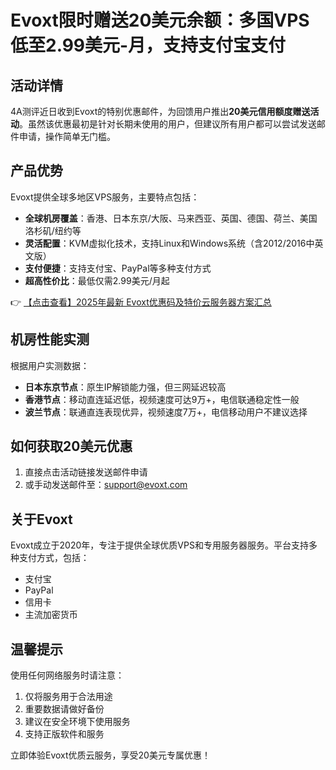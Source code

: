 # Evoxt限时赠送20美元余额：多国VPS低至2.99美元-月，支持支付宝支付

## 活动详情
4A测评近日收到Evoxt的特别优惠邮件，为回馈用户推出**20美元信用额度赠送活动**。虽然该优惠最初是针对长期未使用的用户，但建议所有用户都可以尝试发送邮件申请，操作简单无门槛。

## 产品优势
Evoxt提供全球多地区VPS服务，主要特点包括：
- **全球机房覆盖**：香港、日本东京/大阪、马来西亚、英国、德国、荷兰、美国洛杉矶/纽约等
- **灵活配置**：KVM虚拟化技术，支持Linux和Windows系统（含2012/2016中英文版）
- **支付便捷**：支持支付宝、PayPal等多种支付方式
- **超高性价比**：最低仅需2.99美元/月起

👉 [【点击查看】2025年最新 Evoxt优惠码及特价云服务器方案汇总](https://bit.ly/evoxt)

## 机房性能实测
根据用户实测数据：
- **日本东京节点**：原生IP解锁能力强，但三网延迟较高
- **香港节点**：移动直连延迟低，视频速度可达9万+，电信联通稳定性一般
- **波兰节点**：联通直连表现优异，视频速度7万+，电信移动用户不建议选择

## 如何获取20美元优惠
1. 直接点击活动链接发送邮件申请
2. 或手动发送邮件至：support@evoxt.com

## 关于Evoxt
Evoxt成立于2020年，专注于提供全球优质VPS和专用服务器服务。平台支持多种支付方式，包括：
- 支付宝
- PayPal
- 信用卡
- 主流加密货币

## 温馨提示
使用任何网络服务时请注意：
1. 仅将服务用于合法用途
2. 重要数据请做好备份
3. 建议在安全环境下使用服务
4. 支持正版软件和服务

立即体验Evoxt优质云服务，享受20美元专属优惠！